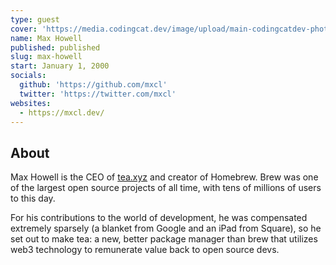```yaml
---
type: guest
cover: 'https://media.codingcat.dev/image/upload/main-codingcatdev-photo/podcast-guest/mxcl'
name: Max Howell
published: published
slug: max-howell
start: January 1, 2000
socials:
  github: 'https://github.com/mxcl'
  twitter: 'https://twitter.com/mxcl'
websites:
  - https://mxcl.dev/
---
```


## About

Max Howell is the CEO of [tea.xyz](http://tea.xyz) and creator of Homebrew. Brew was one of the largest open source projects of all time, with tens of millions of users to this day.

For his contributions to the world of development, he was compensated extremely sparsely (a blanket from Google and an iPad from Square), so he set out to make tea: a new, better package manager than brew that utilizes web3 technology to remunerate value back to open source devs.
